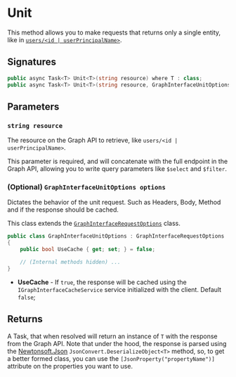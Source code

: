 # Unit

This method allows you to make requests that returns only a single entity, like in [`users/<id | userPrincipalName>`](https://docs.microsoft.com/pt-br/graph/api/user-get).

## Signatures

```csharp
public async Task<T> Unit<T>(string resource) where T : class;
public async Task<T> Unit<T>(string resource, GraphInterfaceUnitOptions options) where T : class;
```

## Parameters

### `string resource`

The resource on the Graph API to retrieve, like `users/<id | userPrincipalName>`.

This parameter is required, and will concatenate with the full endpoint in the Graph API, allowing you to write query parameters like `$select` and `$filter`.

### (Optional) `GraphInterfaceUnitOptions options`

Dictates the behavior of the unit request. Such as Headers, Body, Method and if the response should be cached.

This class extends the [`GraphInterfaceRequestOptions`](RequestOptions.md) class.

```csharp
public class GraphInterfaceUnitOptions : GraphInterfaceRequestOptions
{
    public bool UseCache { get; set; } = false;

    // (Internal methods hidden) ...
}
```

* **UseCache** - If `true`, the response will be cached using the `IGraphInterfaceCacheService` service initialized with the client. Default `false`;

## Returns

A Task, that when resolved will return an instance of `T` with the response from the Graph API. Note that under the hood, the response is parsed using the [Newtonsoft.Json](https://www.nuget.org/packages/Newtonsoft.Json/) `JsonConvert.DeserializeObject<T>` method, so, to get a better formed class, you can use the `[JsonProperty("propertyName")]` attribute on the properties you want to use.